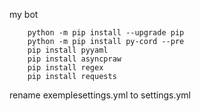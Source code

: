 my bot 


        python -m pip install --upgrade pip
        python -m pip install py-cord --pre
        pip install pyyaml
        pip install asyncpraw
        pip install regex
        pip install requests

rename exemplesettings.yml to settings.yml